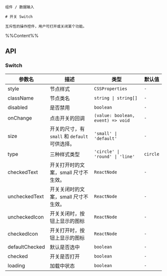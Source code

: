 `````
组件 / 数据输入

# 开关 Switch

互斥性的操作控件，用户可打开或关闭某个功能。
`````

%%Content%%

## API

### Switch

|参数名|描述|类型|默认值|
|---|---|---|---|
|style|节点样式|`CSSProperties`|`-`|
|className|节点类名|`string \| string[]`|`-`|
|disabled|是否禁用|`boolean`|`-`|
|onChange|点击开关的回调|`(value: boolean, event) => void`|`-`|
|size|开关的尺寸，有 `small` 和 `default` 可供选择。|`'small' \| 'default'`|`-`|
|type|三种样式类型|`'circle' \| 'round' \| 'line'`|`circle`|
|checkedText|开关打开时的文案，small 尺寸不生效。|`ReactNode`|`-`|
|uncheckedText|开关关闭时的文案，small 尺寸不生效。|`ReactNode`|`-`|
|uncheckedIcon|开关关闭时，按钮上显示的图标|`ReactNode`|`-`|
|checkedIcon|开关打开时，按钮上显示的图标|`ReactNode`|`-`|
|defaultChecked|默认是否选中|`boolean`|`-`|
|checked|开关是否打开|`boolean`|`-`|
|loading|加载中状态|`boolean`|`-`|
